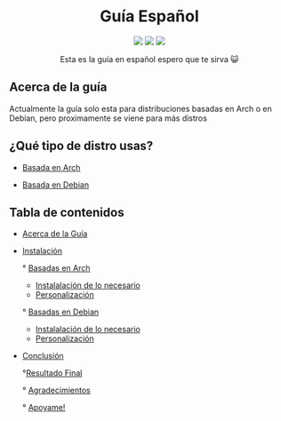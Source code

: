 <h1 align="center">Guía Español</h1>
<p align="center">
  <img src="https://img.shields.io/badge/MAINTAINED-YES-green?style=for-the-badge">
  <img src="https://img.shields.io/badge/LICENSE-MIT-blue?style=for-the-badge">
  <img src="https://img.shields.io/github/issues/P4NAD3ROXIS/DotfilesForEverybody?style=for-the-badge"
</p>



<p align="center">Esta es la guía en español espero que te sirva 😺</p>


## Acerca de la guía 
Actualmente la guía solo esta para distribuciones basadas en Arch o en Debian, pero proximamente se viene para más distros


## ¿Qué tipo de distro usas?

- [Basada en Arch](https://github.com/P4NAD3ROXIS/DotfilesForEverybody/blob/main/Guide/Spanish-Version/Distros/Arch/README.md)

- [Basada en Debian](https://github.com/P4NAD3ROXIS/DotfilesForEverybody/blob/main/Guide/Spanish-Version/Distros/Debian/README.md)

## Tabla de contenidos
- [Acerca de la Guía](#acerca-de-la-guía)

- [Instalación](#¿qué-tipo-de-distro-usas?)
  
  ° [Basadas en Arch]()
    * [Instalalación de lo necesario](https://github.com/P4NAD3ROXIS/DotfilesForEverybody/blob/main/Guide/Spanish-Version/Distros/Arch/README.md)
    * [Personalización](https://github.com/P4NAD3ROXIS/DotfilesForEverybody/blob/main/Guide/Spanish-Version/Dots/README.md)
  
  ° [Basadas en Debian]()
    * [Instalalación de lo necesario](https://github.com/P4NAD3ROXIS/DotfilesForEverybody/blob/main/Guide/Spanish-Version/Distros/Debian/README.md)
    * [Personalización](https://github.com/P4NAD3ROXIS/DotfilesForEverybody/blob/main/Guide/Spanish-Version/Dots/Readme.md)

- [Conclusión]()
  
  °[Resultado Final](https://github.com/P4NAD3ROXIS/DotfilesForEverybody/tree/main/Guide/Spanish-Version/Result)
  
  ° [Agradecimientos]()
  
  ° [Apoyame!]()
 
